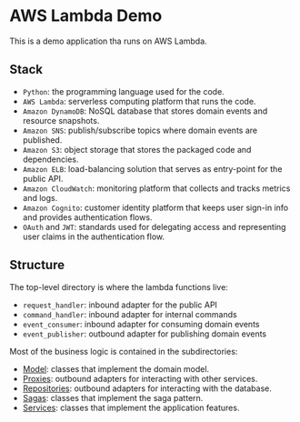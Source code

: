 # AWS Lambda Demo

This is a demo application tha runs on AWS Lambda.

## Stack

- `Python`: the programming language used for the code.
- `AWS Lambda`: serverless computing platform that runs the code.
- `Amazon DynamoDB`: NoSQL database that stores domain events and resource snapshots.
- `Amazon SNS`: publish/subscribe topics where domain events are published.
- `Amazon S3`: object storage that stores the packaged code and dependencies.
- `Amazon ELB`: load-balancing solution that serves as entry-point for the public API.
- `Amazon CloudWatch`: monitoring platform that collects and tracks metrics and logs.
- `Amazon Cognito`: customer identity platform that keeps user sign-in info and provides authentication flows.
- `OAuth` and `JWT`: standards used for delegating access and representing user claims in the authentication flow.

## Structure

The top-level directory is where the lambda functions live:

- `request_handler`: inbound adapter for the public API
- `command_handler`: inbound adapter for internal commands
- `event_consumer`: inbound adapter for consuming domain events
- `event_publisher`: outbound adapter for publishing domain events

Most of the business logic is contained in the subdirectories:

- [Model](model/README.md): classes that implement the domain model.
- [Proxies](proxies/README.md): outbound adapters for interacting with other services.
- [Repositories](repositories/README.md): outbound adapters for interacting with the database.
- [Sagas](sagas/README.md): classes that implement the saga pattern.
- [Services](services/README.md): classes that implement the application features.